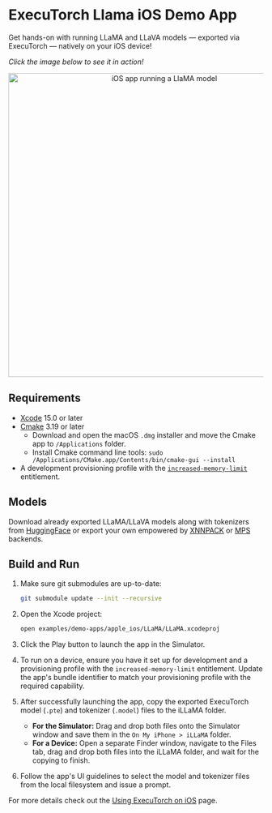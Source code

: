 # ExecuTorch Llama iOS Demo App

Get hands-on with running LLaMA and LLaVA models — exported via ExecuTorch — natively on your iOS device!

*Click the image below to see it in action!*

<p align="center">
<a href="https://pytorch.org/executorch/main/_static/img/llama_ios_app.mp4">
  <img src="https://pytorch.org/executorch/main/_static/img/llama_ios_app.png" width="600" alt="iOS app running a LlaMA model">
</a>
</p>

## Requirements
- [Xcode](https://apps.apple.com/us/app/xcode/id497799835?mt=12/) 15.0 or later
- [Cmake](https://cmake.org/download/) 3.19 or later
  - Download and open the macOS `.dmg` installer and move the Cmake app to `/Applications` folder.
  - Install Cmake command line tools: `sudo /Applications/CMake.app/Contents/bin/cmake-gui --install`
- A development provisioning profile with the [`increased-memory-limit`](https://developer.apple.com/documentation/bundleresources/entitlements/com_apple_developer_kernel_increased-memory-limit) entitlement.

## Models

Download already exported LLaMA/LLaVA models along with tokenizers from [HuggingFace](https://huggingface.co/executorch-community) or export your own empowered by [XNNPACK](docs/delegates/xnnpack_README.md) or [MPS](docs/delegates/mps_README.md) backends.

## Build and Run

1. Make sure git submodules are up-to-date:
   ```bash
   git submodule update --init --recursive
   ```

2. Open the Xcode project:
    ```bash
    open examples/demo-apps/apple_ios/LLaMA/LLaMA.xcodeproj
    ```
    
3. Click the Play button to launch the app in the Simulator.

4. To run on a device, ensure you have it set up for development and a provisioning profile with the `increased-memory-limit` entitlement. Update the app's bundle identifier to match your provisioning profile with the required capability.

5. After successfully launching the app, copy the exported ExecuTorch model (`.pte`) and tokenizer (`.model`) files to the iLLaMA folder.

    - **For the Simulator:** Drag and drop both files onto the Simulator window and save them in the `On My iPhone > iLLaMA` folder.
    - **For a Device:** Open a separate Finder window, navigate to the Files tab, drag and drop both files into the iLLaMA folder, and wait for the copying to finish.

6. Follow the app's UI guidelines to select the model and tokenizer files from the local filesystem and issue a prompt.

For more details check out the [Using ExecuTorch on iOS](../../../../docs/source/using-executorch-ios.md) page.
